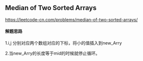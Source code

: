 ## Median of Two Sorted Arrays

https://leetcode-cn.com/problems/median-of-two-sorted-arrays/

#### 解题思路

1.i,j 分别对应两个数组对应的下标，将小的值插入到new_Arry

2.当new_Arry的长度等于mid的时候就停止循环。

